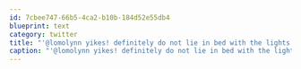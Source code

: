 ```yaml
---
id: 7cbee747-66b5-4ca2-b10b-184d52e55db4
blueprint: text
category: twitter
title: "'@lomolynn yikes! definitely do not lie in bed with the lights off and shine your flashlight around the room."
caption: "'@lomolynn yikes! definitely do not lie in bed with the lights off and shine your flashlight around the room."
---
```

